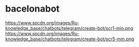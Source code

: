 # bacelonabot

https://www.spcdn.org/images/Ru-knowledge_base/chatbots/telegram/create-bot/scr1-min.png
https://www.spcdn.org/images/Ru-knowledge_base/chatbots/telegram/create-bot/scr5-min.png
